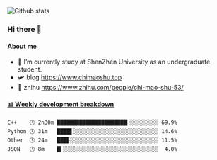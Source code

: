 ![Github stats](https://github-readme-stats.vercel.app/api?username=chimaoshu&show_icons=true&theme=cobalt)

### Hi there 👋

#### About me

- 🏫 I’m currently study at ShenZhen University as an undergraduate student.
- 🛩️ blog  https://www.chimaoshu.top
- 🎯 zhihu https://www.zhihu.com/people/chi-mao-shu-53/

<!-- waka-box start -->
#### <a href="https://gist.github.com/e235103f6d3ace58395a9ff863c34467" target="_blank">📊 Weekly development breakdown</a>
```text
C++    🕓 2h30m ██████████████████████▎░░░░░░░░░ 69.9%
Python 🕓 31m   ████▋░░░░░░░░░░░░░░░░░░░░░░░░░░░ 14.6%
Other  🕓 24m   ███▋░░░░░░░░░░░░░░░░░░░░░░░░░░░░ 11.5%
JSON   🕓 8m    █▎░░░░░░░░░░░░░░░░░░░░░░░░░░░░░░  4.0%
```
<!-- Powered by https://github.com/YouEclipse/waka-box-go . -->
<!-- waka-box end -->
